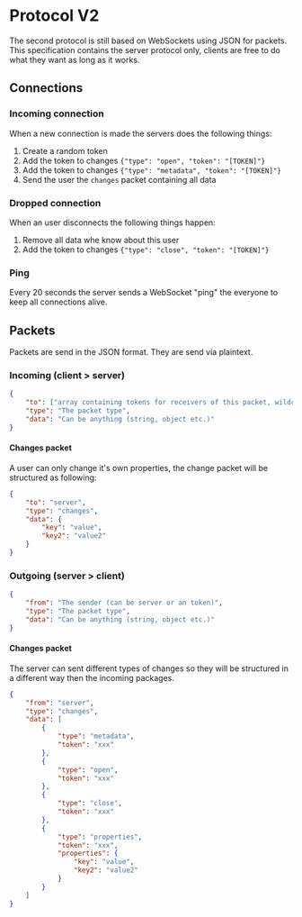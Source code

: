 # Protocol V2
The second protocol is still based on WebSockets using JSON for packets. This specification contains the server protocol only, clients are free to do what they want as long as it works.

## Connections
### Incoming connection
When a new connection is made the servers does the following things:
1. Create a random token
2. Add the token to changes `{"type": "open", "token": "[TOKEN]"}`
3. Add the token to changes `{"type": "metadata", "token": "[TOKEN]"}`
4. Send the user the `changes` packet containing all data

### Dropped connection
When an user disconnects the following things happen:
1. Remove all data whe know about this user
2. Add the token to changes `{"type": "close", "token": "[TOKEN]"}`

### Ping
Every 20 seconds the server sends a WebSocket "ping" the everyone to keep all connections alive.

## Packets
Packets are send in the JSON format. They are send via plaintext.
### Incoming (client > server)
```json
{
	"to": ["array containing tokens for receivers of this packet, wildcard allowed (*). Can also be 'server'"],
	"type": "The packet type",
	"data": "Can be anything (string, object etc.)"
}
```
#### Changes packet
A user can only change it's own properties, the change packet will be structured as following:
```json
{
	"to": "server",
	"type": "changes",
	"data": {
		"key": "value",
		"key2": "value2"
	}
}
```

### Outgoing (server > client)
```json
{
	"from": "The sender (can be server or an token)",
	"type": "The packet type",
	"data": "Can be anything (string, object etc.)"
}
```
#### Changes packet
The server can sent different types of changes so they will be structured in a different way then the incoming packages.
```json
{
	"from": "server",
	"type": "changes",
	"data": [
		{
			"type": "metadata",
			"token": "xxx"
		},
		{
			"type": "open",
			"token": "xxx"
		},
		{
			"type": "close",
			"token": "xxx"
		},
		{
			"type": "properties",
			"token": "xxx",
			"properties": {
				"key": "value",
				"key2": "value2"
			}
		}
	]
}
```